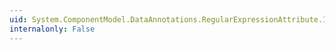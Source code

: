 ```yaml
---
uid: System.ComponentModel.DataAnnotations.RegularExpressionAttribute.IsValid(System.Object)
internalonly: False
---
```

